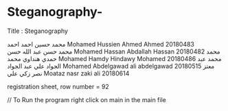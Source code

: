 # Steganography-

Title : Steganography 

محمد حسين احمد احمد                  Mohamed Hussien Ahmed Ahmed               20180483  
محمد حسن عبد الله حسن                   Mohamed Hassan Abdallah Hassan            20180482
محمد حمدي هنداوي محمد                Mohamed Hamdy Hindawy Mohamed             20180486
محمد عبد الجواد علي عبد الجواد      Mohamed Abdelgawad ali abdelgawad         20180515
معتز نصر زكي علي                     Moataz nasr zaki ali                      20180614

registration sheet, row number = 92


// To Run the program right click on main in the main file 
